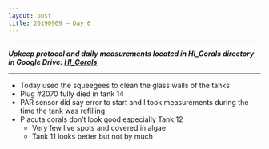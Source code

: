 ```yaml
---
layout: post
title: 20190909 – Day 6
---
```


---
***Upkeep protocol and daily measurements located in HI_Corals directory in Google Drive: [HI_Corals](https://drive.google.com/drive/u/1/folders/1Dxil5Lj1ynvuIuGDWx9_AyqkdplIcCZQ)***

---

- Today used the squeegees to clean the glass walls of the tanks  
- Plug #2070 fully died in tank 14  
- PAR sensor did say error to start and I took measurements during the time the tank was refilling  
- P acuta corals don’t look good especially Tank 12  
    - Very few live spots and covered in algae  
    - Tank 11 looks better but not by much
